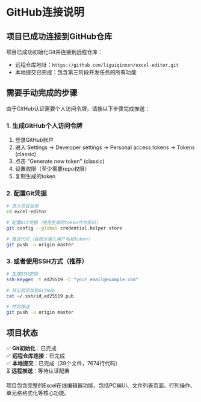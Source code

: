 # GitHub连接说明

## 项目已成功连接到GitHub仓库

项目已成功初始化Git并连接到远程仓库：
- 远程仓库地址：`https://github.com/liguiqinxxn/excel-editor.git`
- 本地提交已完成：包含第三阶段开发任务的所有功能

## 需要手动完成的步骤

由于GitHub认证需要个人访问令牌，请按以下步骤完成推送：

### 1. 生成GitHub个人访问令牌
1. 登录GitHub账户
2. 进入 Settings → Developer settings → Personal access tokens → Tokens (classic)
3. 点击 "Generate new token" (classic)
4. 设置权限（至少需要repo权限）
5. 复制生成的token

### 2. 配置Git凭据
```bash
# 进入项目目录
cd excel-editor

# 配置Git凭据（使用生成的token作为密码）
git config --global credential.helper store

# 推送代码（会提示输入用户名和token）
git push -u origin master
```

### 3. 或者使用SSH方式（推荐）
```bash
# 生成SSH密钥
ssh-keygen -t ed25519 -C "your_email@example.com"

# 将公钥添加到GitHub
cat ~/.ssh/id_ed25519.pub

# 然后推送
git push -u origin master
```

## 项目状态

✅ **Git初始化**：已完成  
✅ **远程仓库连接**：已完成  
✅ **本地提交**：已完成（39个文件，7674行代码）  
⏳ **远程推送**：等待认证配置

项目包含完整的Excel在线编辑器功能，包括PC端UI、文件列表页面、行列操作、单元格格式化等核心功能。